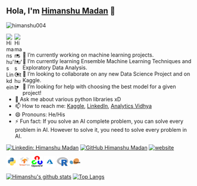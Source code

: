 ## Hola, I'm [Himanshu Madan](https://www.linkedin.com/in/himanshumadan004/) 👋

<p align="left"> <img src="https://komarev.com/ghpvc/?username=himanshu004&label=Views&color=blue&style=plastic" alt="himanshu004" /> </p>

<a href="https://www.linkedin.com/in/himanshumadan004/">
  <img align="left" alt="Himanshu's Linkdein" width="22px" src="https://cdn.jsdelivr.net/npm/simple-icons@v3/icons/linkedin.svg" />
</a>
<a href="https://github.com/himanshu004">
  <img align="left" alt="Himanshu's Github" width="22px" src="https://cdn.jsdelivr.net/npm/simple-icons@v3/icons/github.svg" />
</a>

<br>
<br>

- 🔭 I’m currently working on machine learning projects.
- 🌱 I’m currently learning Ensemble Machine Learning Techniques and Exploratory Data Analysis.
- 👯 I’m looking to collaborate on any new Data Science Project and on Kaggle.
- 🤔 I’m looking for help with choosing the best model for a given project!
- 💬 Ask me about various python libraries xD
- 📫 How to reach me: [Kaggle](https://www.kaggle.com/tug004), [LinkedIn](https://www.linkedin.com/in/himanshumadan004/), [Analytics Vidhya](https://www.analyticsvidhya.com/user/himanshu_004)
- 😄 Pronouns: He/His
- ⚡ Fun fact: If you solve an AI complete problem, you can solve every problem in AI.
However to solve it, you need to solve every problem in AI.

[![Linkedin: Himanshu Madan](https://img.shields.io/badge/-Himanshu-blue?style=flat-square&logo=Linkedin&logoColor=white&link=https://www.linkedin.com/in/himanshumadan004/)](https://www.linkedin.com/in/himanshumadan004/)
[![GitHub Himanshu Madan](https://img.shields.io/github/followers/Himanshu?label=follow&style=social)](https://github.com/himanshu004)
[![website](https://img.shields.io/badge/PortfolioWebsite-Himanshu-Madan?style=flat-square&logo=google-chrome)](https://www.linkedin.com/in/himanshumadan004/)

<code><img height="30" src="https://raw.githubusercontent.com/github/explore/80688e429a7d4ef2fca1e82350fe8e3517d3494d/topics/python/python.png"></code>
<code><img height="30" src="https://raw.githubusercontent.com/github/explore/80688e429a7d4ef2fca1e82350fe8e3517d3494d/topics/tensorflow/tensorflow.png"></code>
<code><img height="30" src="https://raw.githubusercontent.com/github/explore/80688e429a7d4ef2fca1e82350fe8e3517d3494d/topics/opencv/opencv.png"></code>
<code><img height="30" src="https://raw.githubusercontent.com/github/explore/80688e429a7d4ef2fca1e82350fe8e3517d3494d/topics/azure/azure.png"></code>
<code><img height="30" src="https://raw.githubusercontent.com/github/explore/80688e429a7d4ef2fca1e82350fe8e3517d3494d/topics/r/r.png"></code>
<code><img height="30" src="https://raw.githubusercontent.com/github/explore/80688e429a7d4ef2fca1e82350fe8e3517d3494d/topics/scikit-learn/scikit-learn.png"></code>




[![Himanshu's github stats](https://github-readme-stats.vercel.app/api?username=himanshu004&show_icons=true&hide=stars&count_private=true&line_height=21&theme=tokyonight&include_all_commits=true)](https://github.com/anuraghazra/github-readme-stats)
[![Top Langs](https://github-readme-stats.vercel.app/api/top-langs/?username=himanshu004&show_icons=true&theme=tokyonight)](https://github.com/anuraghazra/github-readme-stats)
